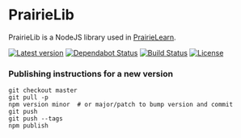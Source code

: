 # PrairieLib

PrairieLib is a NodeJS library used in [PrairieLearn](https://github.com/PrairieLearn/PrairieLearn).

[![Latest version](https://img.shields.io/github/tag/PrairieLearn/PrairieLib.svg?label=version)](https://github.com/PrairieLearn/PrairieLib) [![Dependabot Status](https://api.dependabot.com/badges/status?host=github&repo=PrairieLearn/PrairieLib)](https://dependabot.com) [![Build Status](https://github.com/PrairieLearn/PrairieLib/workflows/CI/badge.svg)](https://github.com/PrairieLearn/PrairieLib/actions) [![License](https://img.shields.io/github/license/PrairieLearn/PrairieLib.svg)](https://github.com/PrairieLearn/PrairieLib/blob/master/LICENSE)

### Publishing instructions for a new version

```
git checkout master
git pull -p
npm version minor  # or major/patch to bump version and commit
git push
git push --tags
npm publish
```
